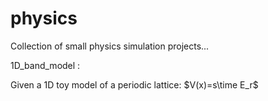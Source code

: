 # physics
Collection of small physics simulation projects...

1D_band_model :

Given a 1D toy model of a periodic lattice: $V(x)=s\time E_r$
